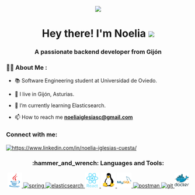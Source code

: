 <div id="header" align="center">
  <img src="https://media.giphy.com/media/RjeDtSXMWo5DL3RmlU/giphy.gif" width="300"/>

  <h1 align="center">Hey there! I'm Noelia <img src="https://media.giphy.com/media/hvRJCLFzcasrR4ia7z/giphy.gif" width="30px"/></h1>
  <h3 align="center">A passionate backend developer from Gijón </h3>
</div>

### :woman_technologist: About Me :
- 📚 Software Engineering student at Universidad de Oviedo.

- 🏡 I live in Gijón, Asturias.
  
- 🔭 I’m currently learning Elasticsearch.

- 📫 How to reach me **noeliaiglesiasc@gmail.com**

<h3 align="left">Connect with me:</h3>
<p align="left">
<a href="https://www.linkedin.com/in/noelia-iglesias-cuesta/" target="blank"><img align="center" src="https://raw.githubusercontent.com/rahuldkjain/github-profile-readme-generator/master/src/images/icons/Social/linked-in-alt.svg" alt="https://www.linkedin.com/in/noelia-iglesias-cuesta/" height="30" width="40" /></a>
</p>

<div align="center">
  <h3> :hammer_and_wrench: Languages and Tools:</h3>
  <div>
    <a href="https://www.java.com" target="_blank" rel="noreferrer"> <img src="https://raw.githubusercontent.com/devicons/devicon/master/icons/java/java-original.svg" alt="java" width="40" height="40"/> </a>
    <a href="https://spring.io/" target="_blank" rel="noreferrer"> <img src="https://www.vectorlogo.zone/logos/springio/springio-icon.svg" alt="spring" width="40" height="40"/> </a> 
    <a href="https://www.elastic.co" target="_blank" rel="noreferrer"> <img src="https://www.vectorlogo.zone/logos/elastic/elastic-icon.svg" alt="elasticsearch" width="40" height="40"/> </a> 
    <a href="https://reactjs.org/" target="_blank" rel="noreferrer"> <img src="https://raw.githubusercontent.com/devicons/devicon/master/icons/react/react-original-wordmark.svg" alt="react" width="40" height="40"/> </a> 
    <a href="https://www.linux.org/" target="_blank" rel="noreferrer"> <img src="https://raw.githubusercontent.com/devicons/devicon/master/icons/linux/linux-original.svg" alt="linux" width="40" height="40"/> </a> 
    <a href="https://www.mysql.com/" target="_blank" rel="noreferrer"> <img src="https://raw.githubusercontent.com/devicons/devicon/master/icons/mysql/mysql-original-wordmark.svg" alt="mysql" width="40" height="40"/> </a> 
    <a href="https://postman.com" target="_blank" rel="noreferrer"> <img src="https://www.vectorlogo.zone/logos/getpostman/getpostman-icon.svg" alt="postman" width="40" height="40"/> </a> 
    <a href="https://git-scm.com/" target="_blank" rel="noreferrer"> <img src="https://www.vectorlogo.zone/logos/git-scm/git-scm-icon.svg" alt="git" width="40" height="40"/> </a> 
    <a href="https://www.docker.com/" target="_blank" rel="noreferrer"> <img src="https://raw.githubusercontent.com/devicons/devicon/master/icons/docker/docker-original-wordmark.svg" alt="docker" width="40" height="40"/> </a>
  </div>
</div>
